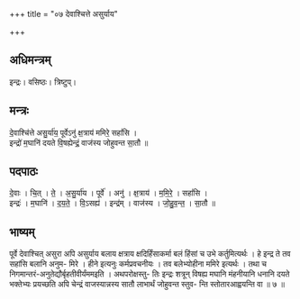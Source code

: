 +++
title = "०७ देवाश्चित्ते असुर्याय"

+++
## अधिमन्त्रम्
इन्द्रः। वसिष्ठः। त्रिष्टुप्।

## मन्त्रः
दे॒वाश्चि॑त्ते असु॒र्या॑य॒ पूर्वेऽनु॑ क्ष॒त्राय॑ ममिरे॒ सहां॑सि ।  
इन्द्रो॑ म॒घानि॑ दयते वि॒षह्येन्द्रं॒ वाज॑स्य जोहुवन्त सा॒तौ ॥

## पदपाठः
दे॒वाः । चि॒त् । ते॒ । अ॒सु॒र्या॑य । पूर्वे॑ । अनु॑ । क्ष॒त्राय॑ । म॒मि॒रे॒ । सहां॑सि ।  
इन्द्रः॑ । म॒घानि॑ । द॒य॒ते॒ । वि॒ऽसह्य॑ । इन्द्र॑म् । वाज॑स्य । जो॒हु॒व॒न्त॒ । सा॒तौ ॥

## भाष्यम्
पूर्वे देवाश्चित् असुरा अपि असुर्याय बलाय क्षत्राय क्षदिर्हिंसाकर्मा बलं हिंसां च उभे कर्तुमित्यर्थः । हे इन्द्र ते तव सहांसि बलानि अनुम- मिरे । हीने इत्यनुः कर्मप्रवचनीयः । तव बलेभ्योहीना ममिरे इत्यर्थः । तथा च निगमान्तरं-अनुतेद्यौर्बृहतीवीर्यंममइति । अथपरोक्षस्तु- तिः इन्द्रः शत्रून् विषह्य मघानि मंहनीयानि धनानि दयते भक्तेभ्यः प्रयच्छति अपि चेन्द्रं वाजस्यान्नस्य सातौ लाभार्थं जोहुवन्त स्तुव- न्ति स्तोतारआह्वयन्ति वा ॥ ७ ॥